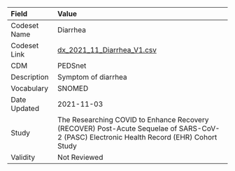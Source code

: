 |Field        |Value                                                                                                                                    |
|:------------|:----------------------------------------------------------------------------------------------------------------------------------------|
|Codeset Name |Diarrhea                                                                                                                                 |
|Codeset Link |[dx_2021_11_Diarrhea_V1.csv](https://github.com/PEDSnet/Variable-Dictionary/blob/main/conditions/dx_2021_11_Diarrhea_V1.csv.csv)         |
|CDM          |PEDSnet                                                                                                                                  |
|Description  |Symptom of diarrhea                                                                                                                      |
|Vocabulary   |SNOMED                                                                                                                                   |
|Date Updated |2021-11-03                                                                                                                               |
|Study        |The Researching COVID to Enhance Recovery (RECOVER) Post-Acute Sequelae of SARS-CoV-2 (PASC) Electronic Health Record (EHR) Cohort Study |
|Validity     |Not Reviewed                                                                                                                             |
